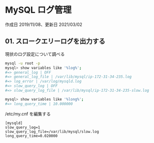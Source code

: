# MySQL ログ管理

作成日 2019/11/08、更新日 2021/03/02

## 01. スロークエリーログを出力する

現状のログ設定について調べる

```bash
mysql -u root -p
mysql> show variables like '%log%';
#=> general_log | OFF
#=> general_log_file | /var/lib/mysql/ip-172-31-34-235.log
#=> log_error | /var/log/mysqld.log
#=> slow_query_log | OFF
#=> slow_query_log_file | /var/lib/mysql/ip-172-31-34-235-slow.log

mysql> show variables like '%long%';
#=> long_query_time | 10.000000
```

/etc/my.cnf を編集する

```text
[mysqld]
slow_query_log=1
slow_query_log_file=/var/lib/mysql/slow.log
long_query_time=0.020000
```
